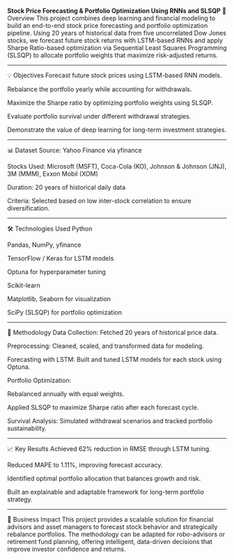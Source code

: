 **Stock Price Forecasting & Portfolio Optimization Using RNNs and SLSQP**
🧠 Overview
This project combines deep learning and financial modeling to build an end-to-end stock price forecasting and portfolio optimization pipeline. Using 20 years of historical data from five uncorrelated Dow Jones stocks, we forecast future stock returns with LSTM-based RNNs and apply Sharpe Ratio-based optimization via Sequential Least Squares Programming (SLSQP) to allocate portfolio weights that maximize risk-adjusted returns.

-----
💡 Objectives
Forecast future stock prices using LSTM-based RNN models.

Rebalance the portfolio yearly while accounting for withdrawals.

Maximize the Sharpe ratio by optimizing portfolio weights using SLSQP.

Evaluate portfolio survival under different withdrawal strategies.

Demonstrate the value of deep learning for long-term investment strategies.

-----
📊 Dataset
Source: Yahoo Finance via yfinance

Stocks Used: Microsoft (MSFT), Coca-Cola (KO), Johnson & Johnson (JNJ), 3M (MMM), Exxon Mobil (XOM)

Duration: 20 years of historical daily data

Criteria: Selected based on low inter-stock correlation to ensure diversification.

-----
🛠️ Technologies Used
Python

Pandas, NumPy, yfinance

TensorFlow / Keras for LSTM models

Optuna for hyperparameter tuning

Scikit-learn

Matplotlib, Seaborn for visualization

SciPy (SLSQP) for portfolio optimization

-----
🔁 Methodology
Data Collection: Fetched 20 years of historical price data.

Preprocessing: Cleaned, scaled, and transformed data for modeling.

Forecasting with LSTM: Built and tuned LSTM models for each stock using Optuna.

Portfolio Optimization:

Rebalanced annually with equal weights.

Applied SLSQP to maximize Sharpe ratio after each forecast cycle.

Survival Analysis: Simulated withdrawal scenarios and tracked portfolio sustainability.

-----
📈 Key Results
Achieved 62% reduction in RMSE through LSTM tuning.

Reduced MAPE to 1.11%, improving forecast accuracy.

Identified optimal portfolio allocation that balances growth and risk.

Built an explainable and adaptable framework for long-term portfolio strategy.

-----
🧠 Business Impact
This project provides a scalable solution for financial advisors and asset managers to forecast stock behavior and strategically rebalance portfolios. The methodology can be adapted for robo-advisors or retirement fund planning, offering intelligent, data-driven decisions that improve investor confidence and returns.
